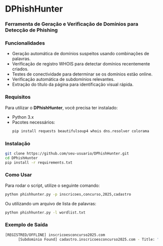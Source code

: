 # DPhishHunter

### Ferramenta de Geração e Verificação de Domínios para Detecção de Phishing

### Funcionalidades
- Geração automática de domínios suspeitos usando combinações de palavras.
- Verificação de registro WHOIS para detectar domínios recentemente criados.
- Testes de conectividade para determinar se os domínios estão online.
- Verificação automática de subdomínios relevantes.
- Extração do título da página para identificação visual rápida.

### Requisitos
Para utilizar o **DPhishHunter**, você precisa ter instalado:
- Python 3.x
- Pacotes necessários:
  ```bash
  pip install requests beautifulsoup4 whois dns.resolver colorama
  ```

### Instalação
```bash
git clone https://github.com/seu-usuario/DPhishHunter.git
cd DPhishHunter
pip install -r requirements.txt
```

### Como Usar
Para rodar o script, utilize o seguinte comando:
```bash
python phishhunter.py -p inscricoes,concurso,2025,cadastro
```
Ou utilizando um arquivo de lista de palavras:
```bash
python phishhunter.py -l wordlist.txt
```

### Exemplo de Saída
```bash
[REGISTRED/OFFLINE] inscricoesconcurso2025.com
      [Subdominio Found] cadastro.inscricoesconcurso2025.com - Title: "Página Oficial"
```

